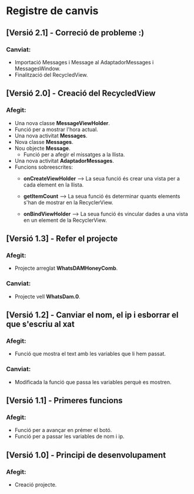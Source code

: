 # Registre de canvis

## [Versió 2.1] - Correció de probleme :)
### Canviat:
- Importació Messages i Message al AdaptadorMessages i MessagesWindow.
- Finalització del RecycledView.

## [Versió 2.0] - Creació del RecycledView
### Afegit:
- Una nova classe **MessageViewHolder**.
- Funció per a mostrar l'hora actual.
- Una nova activitat **Messages**.
- Nova classe **Messages**.
- Nou objecte **Message**.
    - Funció per a afegir el missatges a la llista.
- Una nova activitat **AdaptadorMessages**.
- Funcions sobreescrites:
    - **onCreateViewHolder** --> La seua funció és crear una vista per a cada element en la llista.

    - **getItemCount** --> La seua funció és determinar quants elements s'han de mostrar en la RecyclerView.

    - **onBindViewHolder** --> La seua funció és vincular dades a una vista en un element de la RecyclerView.

## [Versió 1.3] - Refer el projecte

### Afegit:
- Projecte arreglat **WhatsDAMHoneyComb**.

### Canviat:
- Projecte vell **WhatsDam.0**.

## [Versió 1.2] - Canviar el nom, el ip i esborrar el que s'escriu al xat

### Afegit:
- Funció que mostra el text amb les variables que li hem passat.

### Canviat:
- Modificada la funció que passa les variables perquè es mostren.

## [Versió 1.1] - Primeres funcions

### Afegit:
- Funció per a avançar en prémer el botó.
- Funció per a passar les variables de nom i ip.

## [Versió 1.0] - Principi de desenvolupament

### Afegit:
- Creació projecte.
